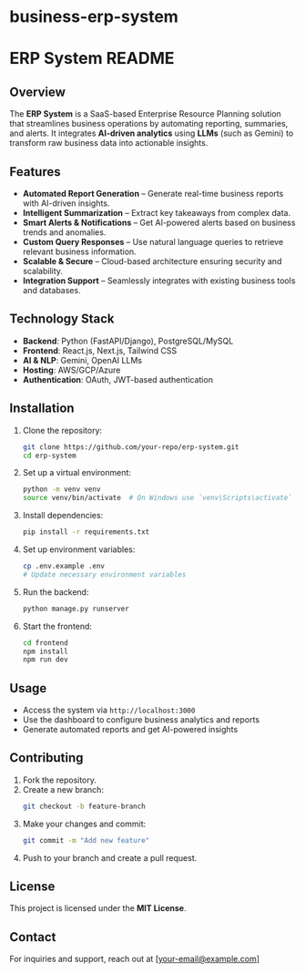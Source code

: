# business-erp-system
# ERP System README

## Overview
The **ERP System** is a SaaS-based Enterprise Resource Planning solution that streamlines business operations by automating reporting, summaries, and alerts. It integrates **AI-driven analytics** using **LLMs** (such as Gemini) to transform raw business data into actionable insights.

## Features
- **Automated Report Generation** – Generate real-time business reports with AI-driven insights.
- **Intelligent Summarization** – Extract key takeaways from complex data.
- **Smart Alerts & Notifications** – Get AI-powered alerts based on business trends and anomalies.
- **Custom Query Responses** – Use natural language queries to retrieve relevant business information.
- **Scalable & Secure** – Cloud-based architecture ensuring security and scalability.
- **Integration Support** – Seamlessly integrates with existing business tools and databases.

## Technology Stack
- **Backend**: Python (FastAPI/Django), PostgreSQL/MySQL
- **Frontend**: React.js, Next.js, Tailwind CSS
- **AI & NLP**: Gemini, OpenAI LLMs
- **Hosting**: AWS/GCP/Azure
- **Authentication**: OAuth, JWT-based authentication

## Installation
1. Clone the repository:
   ```bash
   git clone https://github.com/your-repo/erp-system.git
   cd erp-system
   ```
2. Set up a virtual environment:
   ```bash
   python -m venv venv
   source venv/bin/activate  # On Windows use `venv\Scripts\activate`
   ```
3. Install dependencies:
   ```bash
   pip install -r requirements.txt
   ```
4. Set up environment variables:
   ```bash
   cp .env.example .env
   # Update necessary environment variables
   ```
5. Run the backend:
   ```bash
   python manage.py runserver
   ```
6. Start the frontend:
   ```bash
   cd frontend
   npm install
   npm run dev
   ```

## Usage
- Access the system via `http://localhost:3000`
- Use the dashboard to configure business analytics and reports
- Generate automated reports and get AI-powered insights

## Contributing
1. Fork the repository.
2. Create a new branch:
   ```bash
   git checkout -b feature-branch
   ```
3. Make your changes and commit:
   ```bash
   git commit -m "Add new feature"
   ```
4. Push to your branch and create a pull request.

## License
This project is licensed under the **MIT License**.

## Contact
For inquiries and support, reach out at [your-email@example.com]

